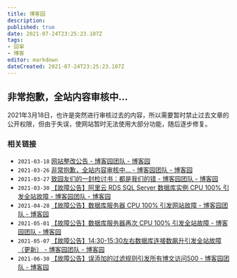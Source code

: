 ```yaml
---
title: 博客园
description: 
published: true
date: 2021-07-24T23:25:23.107Z
tags:
- 回审
- 博客
editor: markdown
dateCreated: 2021-07-24T23:25:23.107Z
---
```


## 非常抱歉，全站内容审核中...

2021年3月18日，也许是突然进行审核过去的内容，所以需要暂时禁止过去文章的公开权限，但由于失误，使网站暂时无法使用大部分功能，随后逐步修复。

### 相关链接

+ `2021-03-18` [网站整改公告 - 博客园团队 - 博客园](https://web.archive.org/web/20210429110425/https://www.cnblogs.com/cmt/p/14553189.html)
+ `2021-03-26` [非常抱歉，全站内容审核中... - 博客园团队 - 博客园](https://web.archive.org/web/20210621154817/https://www.cnblogs.com/cmt/p/14580194.html)
+ `2021-03-27` [致园友们的一封检讨书：都是我们的错 - 博客园团队 - 博客园](https://web.archive.org/web/20210616080702/https://www.cnblogs.com/cmt/p/14585828.html)
+ `2021-03-30` [【故障公告】阿里云 RDS SQL Server 数据库实例 CPU 100% 引发全站故障 - 博客园团队 - 博客园](https://web.archive.org/web/20210616080746mp_/https://www.cnblogs.com/cmt/p/14595262.html)
+ `2021-04-28` [【故障公告】数据库服务器 CPU 100% 引发网站故障 - 博客园团队 - 博客园](https://web.archive.org/web/20210724153623/https://www.cnblogs.com/cmt/p/14713510.html)
+ `2021-05-01` [【故障公告】数据库服务器再次 CPU 100% 引发全站故障 - 博客园团队 - 博客园](https://web.archive.org/web/20210724153550/https://www.cnblogs.com/cmt/p/14724749.html)
+ `2021-05-07` [【故障公告】14:30-15:30左右数据库连接数飙升引发全站故障（更新） - 博客园团队 - 博客园](https://web.archive.org/web/20210508232623/https://www.cnblogs.com/cmt/p/14741684.html)
+ `2021-06-30` [【故障公告】误添加的过滤规则引发所有博文访问500 - 博客园团队 - 博客园](https://web.archive.org/web/20210724153833/https://www.cnblogs.com/cmt/p/14956898.html)
